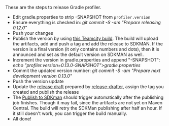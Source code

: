 These are the steps to release Gradle profiler.

* Edit gradle.properties to strip -SNAPSHOT from `profiler.version`
* Ensure everything is checked in: _git commit -S -am "Prepare releasing 0.12.0"_
* Push your changes
* Publish the version by using [this Teamcity build](https://builds.gradle.org/buildConfiguration/GradleProfiler_GradleProfilerPublishing?branch=%3Cdefault%3E).
  The build will upload the artifacts, add and push a tag and add the release to SDKMAN.
  If the version is a final version (it only contains numbers and dots), then it is announced and set as the default version on SDKMAN as well.
* Increment the version in gradle.properties and append "-SNAPSHOT": _echo "profiler.version=0.13.0-SNAPSHOT">gradle.properties_
* Commit the updated version number: _git commit -S -am "Prepare next development version 0.13.0"_
* Push the version update
* Update the [release draft](https://github.com/gradle/gradle-profiler/releases) prepared by [release-drafter](https://probot.github.io/apps/release-drafter/), assign the tag you created and publish the release
* The [Publish to SDKman](https://builds.gradle.org/buildConfiguration/GradleProfiler_GradleProfilerPublishToSdkMan?branch=%3Cdefault%3E) should trigger automatically after the publishing job finishes. Though it may fail, since the artifacts are not yet on Maven Central. The build will retry the SDKMan publishing after half an hour. If it still doesn't work, you can trigger the build manually. 
* All done!
